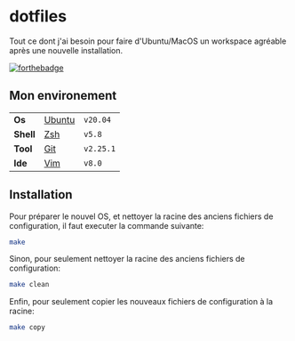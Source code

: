 # dotfiles

Tout ce dont j'ai besoin pour faire d'Ubuntu/MacOS un workspace agréable après une nouvelle installation.

[![forthebadge](https://forthebadge.com/images/badges/ctrl-c-ctrl-v.svg)](https://forthebadge.com)

## Mon environement

|             |                                                      |           |
| :---------- | :--------------------------------------------------- | --------- |
| **Os**      | [Ubuntu](https://ubuntu.com/download)                | `v20.04 ` |
| **Shell**   | [Zsh](https://www.zsh.org/)                          | `v5.8`    |
| **Tool**    | [Git](https://git-scm.com/)                          | `v2.25.1` |
| **Ide**     | [Vim](https://www.vim.org/)                          | `v8.0`    |

## Installation

Pour préparer le nouvel OS, et nettoyer la racine des anciens fichiers de configuration,
il faut executer la commande suivante:

```sh
make
```

Sinon, pour seulement nettoyer la racine des anciens fichiers de configuration:

```sh
make clean
```

Enfin, pour seulement copier les nouveaux fichiers de configuration à la racine:

```sh
make copy
```
